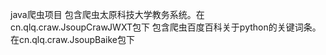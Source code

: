 java爬虫项目
包含爬虫太原科技大学教务系统。在cn.qlq.craw.JsoupCrawJWXT包下
包含爬虫百度百科关于python的关键词条。在cn.qlq.craw.JsoupBaike包下
